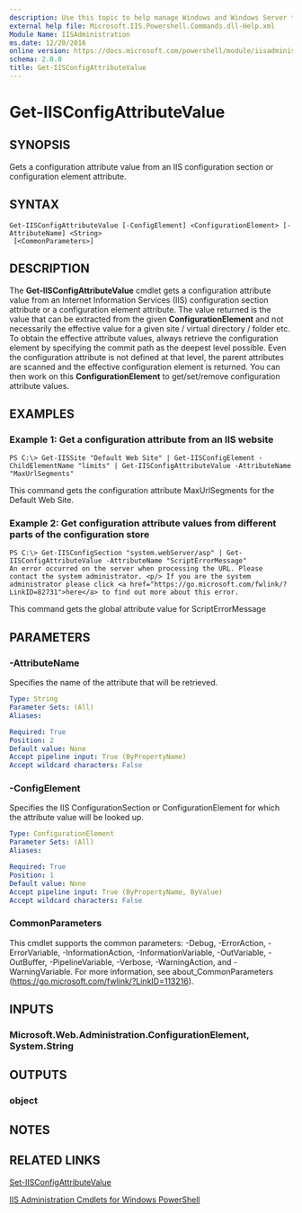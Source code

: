 ```yaml
---
description: Use this topic to help manage Windows and Windows Server technologies with Windows PowerShell.
external help file: Microsoft.IIS.Powershell.Commands.dll-Help.xml
Module Name: IISAdministration
ms.date: 12/20/2016
online version: https://docs.microsoft.com/powershell/module/iisadministration/get-iisconfigattributevalue?view=windowsserver2016-ps&wt.mc_id=ps-gethelp
schema: 2.0.0
title: Get-IISConfigAttributeValue
---
```


# Get-IISConfigAttributeValue

## SYNOPSIS
Gets a configuration attribute value from an IIS configuration section or configuration element attribute.

## SYNTAX

```
Get-IISConfigAttributeValue [-ConfigElement] <ConfigurationElement> [-AttributeName] <String>
 [<CommonParameters>]
```

## DESCRIPTION
The **Get-IISConfigAttributeValue** cmdlet gets a configuration attribute value from an Internet Information Services (IIS) configuration section attribute or a configuration element attribute.
The value returned is the value that can be extracted from the given **ConfigurationElement** and not necessarily the effective value for a given site / virtual directory / folder etc.
To obtain the effective attribute values, always retrieve the configuration element by specifying the commit path as the deepest level possible.
Even the configuration attribute is not defined at that level, the parent attributes are scanned and the effective configuration element is returned.
You can then work on this **ConfigurationElement** to get/set/remove configuration attribute values.

## EXAMPLES

### Example 1: Get a configuration attribute from an IIS website
```
PS C:\> Get-IISSite "Default Web Site" | Get-IISConfigElement -ChildElementName "limits" | Get-IISConfigAttributeValue -AttributeName "MaxUrlSegments"
```

This command gets the configuration attribute MaxUrlSegments for the Default Web Site.

### Example 2: Get configuration attribute values from different parts of the configuration store
```
PS C:\> Get-IISConfigSection "system.webServer/asp" | Get-IISConfigAttributeValue -AttributeName "ScriptErrorMessage"
An error occurred on the server when processing the URL. Please contact the system administrator. <p/> If you are the system administrator please click <a href="https://go.microsoft.com/fwlink/?LinkID=82731">here</a> to find out more about this error.
```

This command gets the global attribute value for ScriptErrorMessage

## PARAMETERS

### -AttributeName
Specifies the name of the attribute that will be retrieved.

```yaml
Type: String
Parameter Sets: (All)
Aliases: 

Required: True
Position: 2
Default value: None
Accept pipeline input: True (ByPropertyName)
Accept wildcard characters: False
```

### -ConfigElement
Specifies the IIS ConfigurationSection or ConfigurationElement for which the attribute value will be looked up.

```yaml
Type: ConfigurationElement
Parameter Sets: (All)
Aliases: 

Required: True
Position: 1
Default value: None
Accept pipeline input: True (ByPropertyName, ByValue)
Accept wildcard characters: False
```

### CommonParameters
This cmdlet supports the common parameters: -Debug, -ErrorAction, -ErrorVariable, -InformationAction, -InformationVariable, -OutVariable, -OutBuffer, -PipelineVariable, -Verbose, -WarningAction, and -WarningVariable. For more information, see about_CommonParameters (https://go.microsoft.com/fwlink/?LinkID=113216).

## INPUTS

### Microsoft.Web.Administration.ConfigurationElement, System.String

## OUTPUTS

### object

## NOTES

## RELATED LINKS

[Set-IISConfigAttributeValue](./Set-IISConfigAttributeValue.md)

[IIS Administration Cmdlets for Windows PowerShell](./iisadministration.md)

